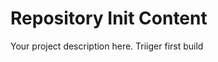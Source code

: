Repository Init Content
=======================

Your project description here. Triiger first build
